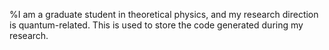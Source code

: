 %I am a graduate student in theoretical physics, and my research direction is quantum-related. This is used to store the code generated during my research.
